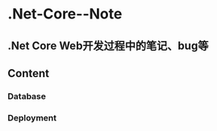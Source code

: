 # .Net-Core--Note
.Net Core Web开发过程中的笔记、bug等
--------------
## Content
### Database

### Deployment


